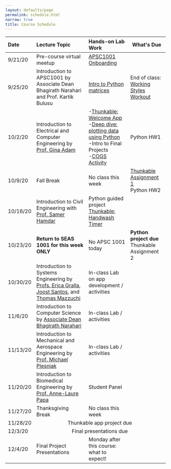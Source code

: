 ```yaml
---
layout: defaults/page
permalink: schedule.html
narrow: true
title: Course Schedule
---
```


<table>
  <thead>
    <tr>
      <th style="text-align: left">Date</th>
      <th style="text-align: left">Lecture Topic</th>
      <th style="text-align: left">Hands-on Lab Work</th>
      <th>What's Due</th>
    </tr>
  </thead>
  <tbody>
    <tr>
      <td style="text-align: left">9/21/20</td>
      <td style="text-align: left">Pre-course virtual meetup</td>
      <td style="text-align: left"><a href="labs/week0-onboarding.html">APSC1001 Onboarding</a></td>
      <td> </td>
    </tr>
    <tr>
      <td style="text-align: left">9/25/20</td>
      <td style="text-align: left">Introduction to APSC1001 by Associate Dean Bhagirath Narahari and Prof. Kartik Bulusu</td>
      <td style="text-align: left"><a href="labs/week1-python.html">Intro to Python matrices</a></td>
      <td style="text-align: left"> End of class: <a href="https://docs.google.com/forms/d/e/1FAIpQLSfk8Peofmr0zEUFSrUNdPeWt-YPh6R7A0fls_bGC-Ai9BeOyw/viewform?usp=sf_link" target="_blank">Working Styles Workout</a></td>
    </tr>
    <tr>
      <td style="text-align: left">10/2/20</td>
      <td style="text-align: left">Introduction to Electrical and Computer Engineering by <a href="https://www.seas.gwu.edu/gina-adam" target="_blank">Prof. Gina Adam</a></td>
      <td style="text-align: left">-<a href="labs/week1-thunkable.html">Thunkable: Welcome App</a><br>-<a href="labs/week2-python.html">Deep dive: plotting data using Python</a><br>-Intro to Final Projects<br>-<a href="https://docs.google.com/forms/d/e/1FAIpQLScGJIKbpaAfe8nFVy6VNMHMqUghd0vKIZ6uMbcFrYxp_FhJdA/viewform" target="_blank">COGS Activity</a></td>
      <td>Python HW1</td>
    </tr>
    <tr>
      <td style="text-align: left">10/9/20</td>
      <td style="text-align: left">Fall Break</td>
      <td style="text-align: left">No class this week</td>
      <td><a href="assignments/thunkable-assignment1.html">Thunkable Assignment 1</a><br>Python HW2</td>
    </tr>
    <tr>
      <td style="text-align: left">10/16/20</td>
      <td style="text-align: left">Introduction to Civil Engineering with <a href="https://transportation.seas.gwu.edu/" target="_blank">Prof. Samer Hamdar</a></td>
      <td style="text-align: left">Python guided project<br><a href="labs/week2-thunkable.html">Thunkable: Handwash Timer</a></td>
      <td> </td>
    </tr>
    <tr>
      <td style="text-align: left">10/23/20</td>
      <td style="text-align: left"><strong>Return to SEAS 1001 for this week ONLY</strong></td>
      <td style="text-align: left">No APSC 1001 today</td>
      <td><strong>Python project due</strong><br><a>Thunkable Assignment 2</a></td>
    </tr>
    <tr>
      <td style="text-align: left">10/30/20</td>
      <td style="text-align: left">Introduction to Systems Engineering by <a href="https://www.seas.gwu.edu/erica-l-gralla" target="_blank">Profs. Erica Gralla</a>, <a href="https://www.seas.gwu.edu/joost-santos" target="_blank">Joost Santos</a>, and <a href="https://www.seas.gwu.edu/thomas-mazzuchi" target="_blank">Thomas Mazzuchi</a></td>
      <td style="text-align: left">In-class Lab on app development / activities</td>
      <td> </td>
    </tr>
    <tr>
      <td style="text-align: left">11/6/20</td>
      <td style="text-align: left">Introduction to Computer Science by <a href="https://www.seas.gwu.edu/bhagirath-narahari" target="_blank">Associate Dean Bhagirath Narahari</a></td>
      <td style="text-align: left">In-class Lab / activities</td>
      <td> </td>
    </tr>
    <tr>
      <td style="text-align: left">11/13/20</td>
      <td style="text-align: left">Introduction to Mechanical and Aerospace Engineering by <a href="https://www.seas.gwu.edu/michael-w-plesniak" target="_blank">Prof. Michael Plesniak</a></td>
      <td style="text-align: left">In-class Lab / activities</td>
      <td> </td>
    </tr>
    <tr>
      <td style="text-align: left">11/20/20</td>
      <td style="text-align: left">Introduction to Biomedical Engineering by <a href="https://www.seas.gwu.edu/anne-laure-papa" target="_blank">Prof. Anne-Laure Papa</a></td>
      <td style="text-align: left">Student Panel</td>
      <td> </td>
    </tr>
    <tr>
      <td style="text-align: left">11/27/20</td>
      <td style="text-align: left">Thanksgiving Break</td>
      <td style="text-align: left">No class this week</td>
      <td> </td>
    </tr>
    <tr>
      <td style="text-align: left">11/28/20</td>
      <td style="text-align: center" colspan="3">Thunkable app project due</td>
    </tr>
    <tr>
      <td style="text-align: left">12/3/20</td>
      <td style="text-align: center" colspan="3">Final presentations due</td>
    </tr>
    <tr>
      <td style="text-align: left">12/4/20</td>
      <td style="text-align: left">Final Project Presentations</td>
      <td style="text-align: left">Monday after this course: what to expect!</td>
      <td> </td>
    </tr>
  </tbody>
</table>
